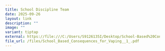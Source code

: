 ```yaml
---
title: School Discipline Team
date: 2025-09-26
layout: link
description: ""
image: ""
variant: tiptap
external: https://file:///C:/Users/S9126135I/Desktop/School-Based%20Consequences%20for%20Vaping%20(1).html
file_url: /files/School_Based_Consequences_for_Vaping__1_.pdf
---
```

